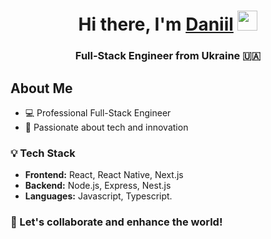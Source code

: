 <h1 align="center">Hi there, I'm <a href="https://github.com/YarmolenkoD" target="_blank">Daniil</a> 
<img src="https://github.com/blackcater/blackcater/raw/main/images/Hi.gif" height="32"/></h1>
<h3 align="center">Full-Stack Engineer from Ukraine 🇺🇦</h3>

## About Me

- 💻 Professional Full-Stack Engineer
- 🧠 Passionate about tech and innovation

### 💡 Tech Stack
- **Frontend:** React, React Native, Next.js  
- **Backend:** Node.js, Express, Nest.js
- **Languages:** Javascript, Typescript.

### 🤝 Let's collaborate and enhance the world!
